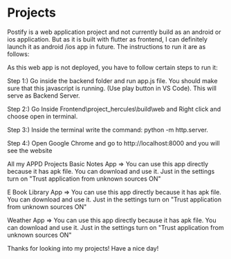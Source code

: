 # Projects
Postify is  a web application project  and not currently build as an android or ios application. But as it is built with flutter as frontend, I can definitely launch it as android /ios app in future. The instructions to run it are as follows:

As this web app is not deployed, you have to follow certain steps to run it: 

Step 1:) Go inside the backend folder and run app.js file. You should make sure that this javascript is running. (Use play button in VS Code). This will serve as Backend Server.

Step 2:) Go Inside Frontend\project_hercules\build\web and Right click and choose open in terminal.

Step 3:) Inside the terminal write the command:  python -m http.server.

Step 4:) Open Google Chrome and go to http://localhost:8000 and you will see the website


All my APPD Projects
Basic Notes App => You can use this app directly because it has apk file. You can download and use it. Just in the settings turn on 
                  "Trust application from unknown sources ON"

E Book Library App => You can use this app directly because it has apk file. You can download and  use it. Just in the settings turn on 
                  "Trust application from unknown sources ON"
        
Weather App => You can use this app directly because it has apk file. You can download and  use it. Just in the settings turn on 
                  "Trust application from unknown sources ON"


Thanks for looking into my projects! Have a nice day!
